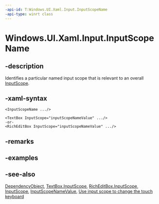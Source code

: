 ```yaml
---
-api-id: T:Windows.UI.Xaml.Input.InputScopeName
-api-type: winrt class
---
```


<!-- Class syntax.
public class InputScopeName : Windows.UI.Xaml.DependencyObject, Windows.UI.Xaml.Input.IInputScopeName
-->

# Windows.UI.Xaml.Input.InputScopeName

## -description
Identifies a particular named input scope that is relevant to an overall [InputScope](inputscope.md).

## -xaml-syntax
```xaml
<InputScopeName .../>
```

```xaml
<TextBox InputScope="inputScopeNameValue" .../>
-or-
<RichEditBox InputScope="inputScopeNameValue" .../>
```


## -remarks

## -examples

## -see-also
[DependencyObject](../windows.ui.xaml/dependencyobject.md), [TextBox.InputScope](../windows.ui.xaml.controls/textbox_inputscope.md), [RichEditBox.InputScope](../windows.ui.xaml.controls/richeditbox_inputscope.md), [InputScope](inputscope.md), [InputScopeNameValue](inputscopenamevalue.md), [Use input scope to change the touch keyboard](https://docs.microsoft.com/windows/uwp/input-and-devices/use-input-scope-to-change-the-touch-keyboard)